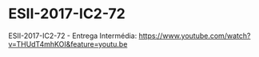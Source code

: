 # ESII-2017-IC2-72
ESII-2017-IC2-72 - Entrega Intermédia:
https://www.youtube.com/watch?v=THUdT4mhKOI&feature=youtu.be
